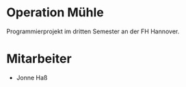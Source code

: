 Operation Mühle
================

Programmierprojekt im dritten Semester an der FH Hannover.

# Mitarbeiter

* Jonne Haß
